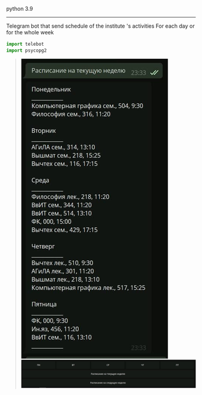 python 3.9
___
Telegram bot that send schedule of the institute 's activities
For each day or for the whole week
```py
import telebot
import psycopg2
```
> ![Image](https://github.com/zuzuka28/mtuci_prog/raw/main/doc/tgbottimetable.png)
> ![Image](https://github.com/zuzuka28/mtuci_prog/raw/main/doc/tgbottimetable1.png)
